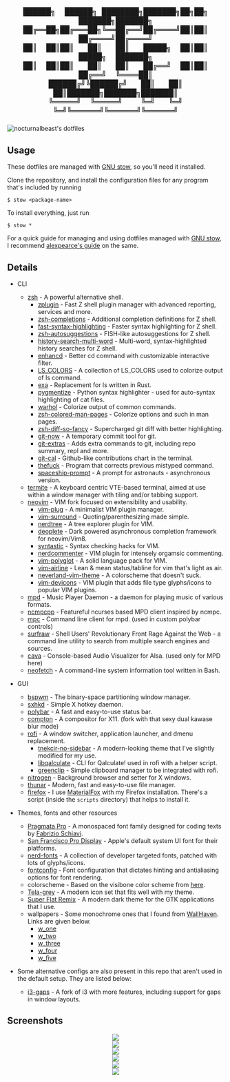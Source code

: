 <h2 align="center">

    ██████╗  ██████╗ ████████╗███████╗██╗██╗     ███████╗███████╗
    ██╔══██╗██╔═══██╗╚══██╔══╝██╔════╝██║██║     ██╔════╝██╔════╝
    ██║  ██║██║   ██║   ██║   █████╗  ██║██║     █████╗  ███████╗
    ██║  ██║██║   ██║   ██║   ██╔══╝  ██║██║     ██╔══╝  ╚════██║
    ██████╔╝╚██████╔╝   ██║   ██║     ██║███████╗███████╗███████║
    ╚═════╝  ╚═════╝    ╚═╝   ╚═╝     ╚═╝╚══════╝╚══════╝╚══════╝

</h2>

![nocturnalbeast's dotfiles](https://github.com/nocturnalbeast/dotfiles/raw/master/.screenshots/main.png)


## Usage

These dotfiles are managed with [GNU stow](https://www.gnu.org/software/stow/), so you'll need it installed.

Clone the repository, and install the configuration files for any program that's included by running
```
$ stow <package-name>
```

To install everything, just run
```
$ stow *
```

For a quick guide for managing and using dotfiles managed with [GNU stow](https://www.gnu.org/software/stow/), I recommend [alexpearce's guide](https://alexpearce.me/2016/02/managing-dotfiles-with-stow/) on the same.


## Details

* CLI
  * [zsh](https://sourceforge.net/projects/zsh) - A powerful alternative shell.
    * [zplugin](https://github.com/zdharma/zplugin) - Fast Z shell plugin manager with advanced reporting, services and more.
    * [zsh-completions](github.com/zsh-users/zsh-completions) - Additional completion definitions for Z shell.
    * [fast-syntax-highlighting](https://github.com/zdharma/fast-syntax-highlighting) - Faster syntax highlighting for Z shell.
    * [zsh-autosuggestions](https://github.com/zsh-users/zsh-autosuggestions) - FISH-like autosuggestions for Z shell.
    * [history-search-multi-word](https://github.com/zdharma/history-search-multi-word) - Multi-word, syntax-highlighted history searches for Z shell.
    * [enhancd](https://github.com/b4b4r07/enhancd) - Better cd command with customizable interactive filter.
    * [LS_COLORS](https://github.com/trapd00r/LS_COLORS) - A collection of LS_COLORS used to colorize output of ls command.
    * [exa](https://github.com/ogham/exa) - Replacement for ls written in Rust.
    * [pygmentize](http://pygments.org/) - Python syntax highlighter - used for auto-syntax highlighting of cat files.
    * [warhol](https://github.com/unixorn/warhol.plugin.zsh) - Colorize output of common commands.
    * [zsh-colored-man-pages](https://github.com/ael-code/zsh-colored-man-pages) - Colorize options and such in man pages.
    * [zsh-diff-so-fancy](https://github.com/zdharma/zsh-diff-so-fancy) - Supercharged git diff with better highlighting.
    * [git-now](https://github.com/iwata/git-now) - A temporary commit tool for git.
    * [git-extras](https://github.com/tj/git-extras) - Adds extra commands to git, including repo summary, repl and more.
    * [git-cal](https://github.com/k4rthik/git-cal) - Github-like contributions chart in the terminal.
    * [thefuck](https://github.com/nvbn/thefuck) - Program that corrects previous mistyped command.
    * [spaceship-prompt](https://github.com/maximbaz/spaceship-prompt) - A prompt for astronauts - asynchronous version. 
  * [termite](https://github.com/thestinger/termite/) - A keyboard centric VTE-based terminal, aimed at use within a window manager with tiling and/or tabbing support.
  * [neovim](https://github.com/neovim/neovim) - VIM fork focused on extensibility and usability.
    * [vim-plug](https://github.com/junegunn/vim-plug) - A minimalist VIM plugin manager.
    * [vim-surround](https://github.com/tpope/vim-surround) - Quoting/parenthesizing made simple.
    * [nerdtree](https://github.com/scrooloose/nerdtree) - A tree explorer plugin for VIM.
    * [deoplete](https://github.com/Shougo/deoplete.nvim) - Dark powered asynchronous completion framework for neovim/Vim8.
    * [syntastic](https://github.com/vim-syntastic/syntastic) - Syntax checking hacks for VIM.
    * [nerdcommenter](https://github.com/scrooloose/nerdcommenter) - VIM plugin for intensely orgamsic commenting.
    * [vim-polyglot](https://github.com/sheerun/vim-polyglot) - A solid language pack for VIM.
    * [vim-airline](https://github.com/vim-airline/vim-airline) - Lean & mean status/tabline for vim that's light as air.
    * [neverland-vim-theme](https://github.com/trapd00r/neverland-vim-theme) - A colorscheme that doesn't suck.
    * [vim-devicons](https://github.com/ryanoasis/vim-devicons) - VIM plugin that adds file type glyphs/icons to popular VIM plugins.
  * [mpd](https://github.com/MusicPlayerDaemon/MPD) - Music Player Daemon - a daemon for playing music of various formats.
  * [ncmpcpp](https://github.com/arybczak/ncmpcpp) - Featureful ncurses based MPD client inspired by ncmpc.
  * [mpc](https://github.com/MusicPlayerDaemon/mpc) - Command line client for mpd. (used in custom polybar controls)
  * [surfraw](https://gitlab.com/surfraw/Surfraw) - Shell Users' Revolutionary Front Rage Against the Web - a command line utility to search from multiple search engines and sources.
  * [cava](https://github.com/karlstav/cava) - Console-based Audio Visualizer for Alsa. (used only for MPD here)
  * [neofetch](https://github.com/dylanaraps/neofetch) - A command-line system information tool written in Bash.

* GUI
  * [bspwm](https://github.com/baskerville/bspwm) - The binary-space partitioning window manager.
  * [sxhkd](https://github.com/baskerville/sxhkd) - Simple X hotkey daemon.
  * [polybar](https://github.com/jaagr/polybar) - A fast and easy-to-use status bar.
  * [compton](https://github.com/tryone144/compton) - A compositor for X11. (fork with that sexy dual kawase blur mode)
  * [rofi](https://github.com/davatorium/rofi) - A window switcher, application launcher, and dmenu replacement.
    * [tnekcir-no-sidebar](https://github.com/ricwtk/rofi-themes) - A modern-looking theme that I've slightly modified for my use.
    * [libqalculate](https://github.com/Qalculate/libqalculate) - CLI for Qalculate! used in rofi with a helper script.
    * [greenclip](https://github.com/erebe/greenclip) - Simple clipboard manager to be integrated with rofi. 
  * [nitrogen](https://github.com/l3ib/nitrogen) - Background browser and setter for X windows.
  * [thunar](https://git.xfce.org/xfce/thunar/) - Modern, fast and easy-to-use file manager.
  * [firefox](https://www.mozilla.org/firefox/) - I use [MaterialFox](https://github.com/muckSponge/MaterialFox) with my Firefox installation. There's a script (inside the ```scripts``` directory) that helps to install it.

* Themes, fonts and other resources
  * [Pragmata Pro](https://www.fsd.it/shop/fonts/pragmatapro/) - A monospaced font family designed for coding texts by [Fabrizio Schiavi](https://github.com/fabrizioschiavi).
  * [San Francisco Pro Display](https://github.com/sahibjotsaggu/San-Francisco-Pro-Fonts) - Apple's default system UI font for their platforms.
  * [nerd-fonts](https://github.com/ryanoasis/nerd-fonts) - A collection of developer targeted fonts, patched with lots of glyphs/icons.
  * [fontconfig](https://gitlab.freedesktop.org/fontconfig/fontconfig) - Font configuration that dictates hinting and antialiasing options for font rendering.
  * colorscheme - Based on the visibone color scheme from [here](http://dotshare.it/dots/27/).
  * [Tela-grey](https://github.com/vinceliuice/Tela-icon-theme) - A modern icon set that fits well with my theme.
  * [Super Flat Remix](https://github.com/daniruiz/flat-remix-gtk) - A modern dark theme for the GTK applications that I use.
  * wallpapers - Some monochrome ones that I found from [WallHaven](https://alpha.wallhaven.cc). Links are given below.
    * [w_one](https://alpha.wallhaven.cc/wallpaper/62856)
    * [w_two](https://alpha.wallhaven.cc/wallpaper/161144) 
    * [w_three](https://alpha.wallhaven.cc/wallpaper/314722) 
    * [w_four](https://alpha.wallhaven.cc/wallpaper/727255) 
    * [w_five](https://alpha.wallhaven.cc/wallpaper/742779) 

* Some alternative configs are also present in this repo that aren't used in the default setup. They are listed below:
  * [i3-gaps](https://github.com/Airblader/i3) - A fork of i3 with more features, including support for gaps in window layouts.

## Screenshots
<div align="center">
  <img src="https://github.com/nocturnalbeast/dotfiles/raw/master/.screenshots/code.png">
  <br>
  <img src="https://github.com/nocturnalbeast/dotfiles/raw/master/.screenshots/dolphin.png">
  <br>
  <img src="https://github.com/nocturnalbeast/dotfiles/raw/master/.screenshots/settings.png">
  <br>
  <img src="https://github.com/nocturnalbeast/dotfiles/raw/master/.screenshots/chrome.png">
  <br>
  <img src="https://github.com/nocturnalbeast/dotfiles/raw/master/.screenshots/clean.png">
  <br>
  <img src="https://github.com/nocturnalbeast/dotfiles/raw/master/.screenshots/rofi.png">
</div>
